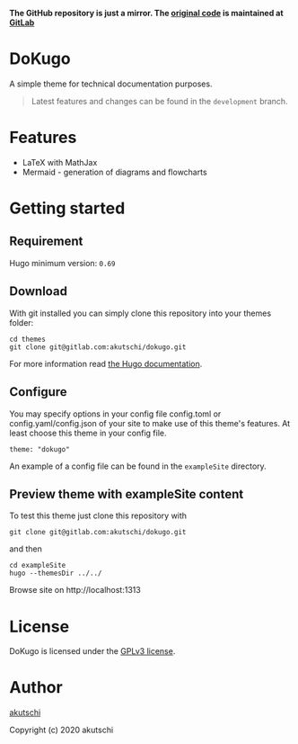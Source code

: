 **The GitHub repository is just a mirror. The [original code](https://gitlab.com/akutschi/dokugo/) is maintained at [GitLab](https://gitlab.com/)**

# DoKugo

A simple theme for technical documentation purposes.

> Latest features and changes can be found in the `development` branch.

# Features

- LaTeX with MathJax
- Mermaid - generation of diagrams and flowcharts

# Getting started

## Requirement

Hugo minimum version: `0.69`

## Download

With git installed you can simply clone this repository into your themes folder:

```
cd themes
git clone git@gitlab.com:akutschi/dokugo.git
```

For more information read [the Hugo documentation](https://gohugo.io/themes/installing-and-using-themes/).

## Configure

You may specify options in your config file config.toml or config.yaml/config.json of your site to make use of this theme's features. At least choose this theme in your config file.

```
theme: "dokugo"
```

An example of a config file can be found in the `exampleSite` directory.

## Preview theme with exampleSite content

To test this theme just clone this repository with

```
git clone git@gitlab.com:akutschi/dokugo.git
```

and then

```
cd exampleSite
hugo --themesDir ../../
```

Browse site on http://localhost:1313

# License

DoKugo is licensed under the [GPLv3 license](https://gitlab.com/akutschi/dokugo/blob/master/LICENSE).

# Author

[akutschi](https://gitlab.com/akutschi)

Copyright (c) 2020 akutschi


